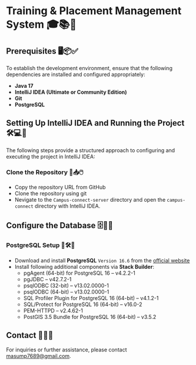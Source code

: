 # Training & Placement Management System 🎓📚🚀

## Prerequisites 🖥️📦✅

To establish the development environment, ensure that the following dependencies are installed and configured appropriately:

- **Java 17**
- **IntelliJ IDEA (Ultimate or Community Edition)**
- **Git**
- **PostgreSQL**

## Setting Up IntelliJ IDEA and Running the Project 🛠️💻📌

The following steps provide a structured approach to configuring and executing the project in IntelliJ IDEA:

### Clone the Repository 🔄📥🖱️

- Copy the repository URL from GitHub
- Clone the repository using git
- Nevigate to the `Campus-connect-server` directory and open the `campus-connect` directory with IntelliJ IDEA.

## Configure the Database 🗄️🔧✅

### PostgreSQL Setup 🐘🛠️📌

- Download and install **PostgreSQL** `Version 16.6` from the [official website](https://www.postgresql.org/download/)
- Install following additional components via **Stack Builder**:
  * pgAgent (64-bit) for PostgreSQL 16 – v4.2.2-1
  * pgJDBC – v42.7.2-1
  * psqlODBC (32-bit) – v13.02.0000-1
  * psqlODBC (64-bit) – v13.02.0000-1
  * SQL Profiler Plugin for PostgreSQL 16 (64-bit) – v4.1.2-1
  * SQL/Protect for PostgreSQL 16 (64-bit) – v16.0-2
  * PEM-HTTPD – v2.4.62-1
  * PostGIS 3.5 Bundle for PostgreSQL 16 (64-bit) – v3.5.2
  
## Contact 📧📞💬

For inquiries or further assistance, please contact masump7689@gmail.com.
